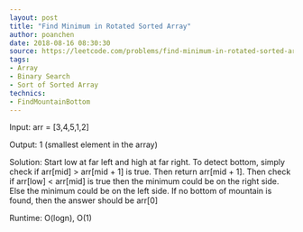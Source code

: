 ```yaml
---
layout: post
title: "Find Minimum in Rotated Sorted Array"
author: poanchen
date: 2018-08-16 08:30:30
source: https://leetcode.com/problems/find-minimum-in-rotated-sorted-array/description/
tags:
- Array
- Binary Search
- Sort of Sorted Array
technics:
- FindMountainBottom
---
```


Input: arr = [3,4,5,1,2]

Output: 1 (smallest element in the array)

Solution:
Start low at far left and high at far right. To detect bottom, simply check if arr[mid] > arr[mid + 1] is true. Then return arr[mid + 1]. Then check if arr[low] < arr[mid] is true then the minimum could be on the right side. Else the minimum could be on the left side. If no bottom of mountain is found, then the answer should be arr[0]

Runtime: O(logn), O(1)
